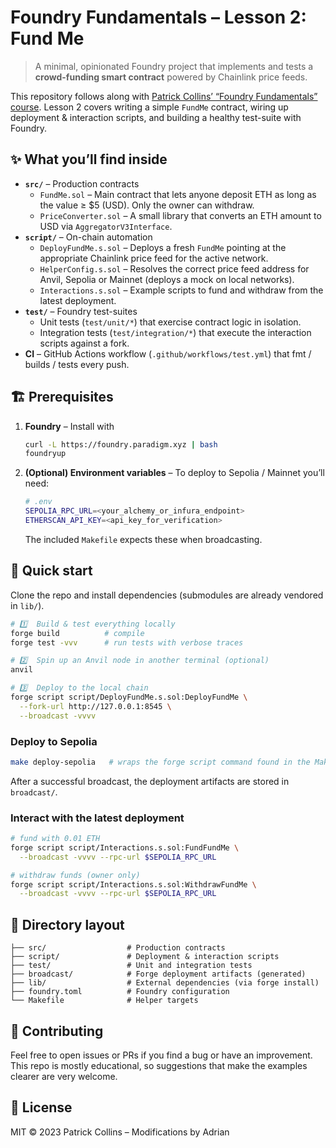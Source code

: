 # Foundry Fundamentals – Lesson 2: Fund Me

> A minimal, opinionated Foundry project that implements and tests a **crowd-funding smart contract** powered by Chainlink price feeds.

This repository follows along with [Patrick Collins’ “Foundry Fundamentals” course](https://github.com/smartcontractkit/foundry-fund-me).  Lesson 2 covers writing a simple `FundMe` contract, wiring up deployment & interaction scripts, and building a healthy test-suite with Foundry.

## ✨ What you’ll find inside

- **`src/`** – Production contracts
  - `FundMe.sol` – Main contract that lets anyone deposit ETH as long as the value ≥ $5 (USD).  Only the owner can withdraw.
  - `PriceConverter.sol` – A small library that converts an ETH amount to USD via `AggregatorV3Interface`.
- **`script/`** – On-chain automation
  - `DeployFundMe.s.sol` – Deploys a fresh `FundMe` pointing at the appropriate Chainlink price feed for the active network.
  - `HelperConfig.s.sol` – Resolves the correct price feed address for Anvil, Sepolia or Mainnet (deploys a mock on local networks).
  - `Interactions.s.sol` – Example scripts to fund and withdraw from the latest deployment.
- **`test/`** – Foundry test-suites
  - Unit tests (`test/unit/*`) that exercise contract logic in isolation.
  - Integration tests (`test/integration/*`) that execute the interaction scripts against a fork.
- **CI** – GitHub Actions workflow (`.github/workflows/test.yml`) that fmt / builds / tests every push.

## 🏗  Prerequisites

1. **Foundry** – Install with
   ```bash
   curl -L https://foundry.paradigm.xyz | bash
   foundryup
   ```
2. **(Optional) Environment variables** – To deploy to Sepolia / Mainnet you’ll need:
   ```bash
   # .env
   SEPOLIA_RPC_URL=<your_alchemy_or_infura_endpoint>
   ETHERSCAN_API_KEY=<api_key_for_verification>
   ```
   The included `Makefile` expects these when broadcasting.

## 🚀 Quick start

Clone the repo and install dependencies (submodules are already vendored in `lib/`).

```bash
# 1️⃣  Build & test everything locally
forge build          # compile
forge test -vvv      # run tests with verbose traces

# 2️⃣  Spin up an Anvil node in another terminal (optional)
anvil

# 3️⃣  Deploy to the local chain
forge script script/DeployFundMe.s.sol:DeployFundMe \
  --fork-url http://127.0.0.1:8545 \
  --broadcast -vvvv
```

### Deploy to Sepolia

```bash
make deploy-sepolia   # wraps the forge script command found in the Makefile
```

After a successful broadcast, the deployment artifacts are stored in `broadcast/`.

### Interact with the latest deployment

```bash
# fund with 0.01 ETH
forge script script/Interactions.s.sol:FundFundMe \
  --broadcast -vvvv --rpc-url $SEPOLIA_RPC_URL

# withdraw funds (owner only)
forge script script/Interactions.s.sol:WithdrawFundMe \
  --broadcast -vvvv --rpc-url $SEPOLIA_RPC_URL
```

## 📂 Directory layout

```
├── src/                  # Production contracts
├── script/               # Deployment & interaction scripts
├── test/                 # Unit and integration tests
├── broadcast/            # Forge deployment artifacts (generated)
├── lib/                  # External dependencies (via forge install)
├── foundry.toml          # Foundry configuration
└── Makefile              # Helper targets
```

## 🤝 Contributing

Feel free to open issues or PRs if you find a bug or have an improvement.  This repo is mostly educational, so suggestions that make the examples clearer are very welcome.

## 📝 License

MIT © 2023 Patrick Collins – Modifications by Adrian

